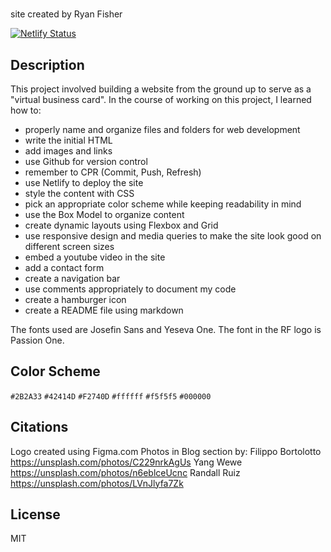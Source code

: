 # 

site created by Ryan Fisher

[![Netlify Status](https://api.netlify.com/api/v1/badges/9931ea49-790f-4ae0-9835-552f521972d1/deploy-status)](https://app.netlify.com/sites/about-me-leeringfish/deploys)

## Description

This project involved building a website from the ground up to serve as a "virtual business card". In the course of working on this project, I learned how to:

- properly name and organize files and folders for web development
- write the initial HTML
- add images and links
- use Github for version control
- remember to CPR (Commit, Push, Refresh)
- use Netlify to deploy the site
- style the content with CSS
- pick an appropriate color scheme while keeping readability in mind
- use the Box Model to organize content
- create dynamic layouts using Flexbox and Grid
- use responsive design and media queries to make the site look good on different screen sizes
- embed a youtube video in the site
- add a contact form
- create a navigation bar
- use comments appropriately to document my code
- create a hamburger icon
- create a README file using markdown

The fonts used are Josefin Sans and Yeseva One. The font in the RF logo is Passion One.

## Color Scheme

`#2B2A33`
`#42414D`
`#F2740D`
`#ffffff`
`#f5f5f5`
`#000000`

## Citations

Logo created using Figma.com
Photos in Blog section by: Filippo Bortolotto https://unsplash.com/photos/C229nrkAgUs
                           Yang Wewe https://unsplash.com/photos/n6eblceUcnc
                           Randall Ruiz https://unsplash.com/photos/LVnJlyfa7Zk

## License

MIT